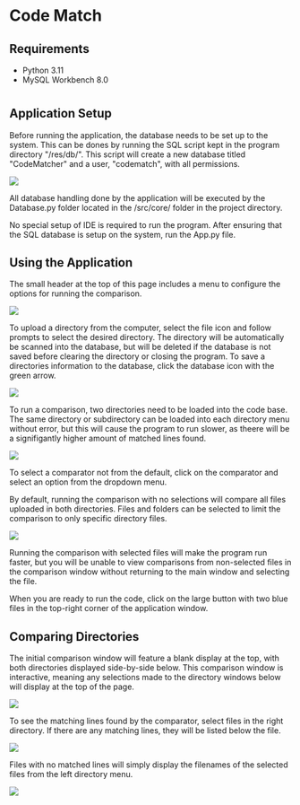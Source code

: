 # Code Match

## Requirements

- Python 3.11
- MySQL Workbench 8.0

#

## Application Setup

Before running the application, the database needs to be set up to the system. This can be dones by running the SQL script kept in the program directory "/res/db/". This script will create a new database titled "CodeMatcher" and a user, "codematch", with all permissions.

![](./doc/database-setup-output.png)

All database handling done by the application will be executed by the Database.py folder located in the /src/core/ folder in the project directory. 

No special setup of IDE is required to run the program. After ensuring that the SQL database is setup on the system, run the App.py file. 

## Using the Application

The small header at the top of this page includes a menu to configure the options for running the comparison. 

![](./doc/images/main-window.png)

To upload a directory from the computer, select the file icon and follow prompts to select the desired directory. The directory will be automatically be scanned into the database, but will be deleted if the database is not saved before clearing the directory or closing the program. To save a directories information to the database, click the database icon with the green arrow. 

![](./doc/images/main-window-upload-directory.png)

To run a comparison, two directories need to be loaded into the code base. The same directory or subdirectory can be loaded into each directory menu without error, but this will cause the program to run slower, as theere will be a signifigantly higher amount of matched lines found. 

![](./doc/images/main-window-uploaded-directories.png)

To select a comparator not from the default, click on the comparator and select an option from the dropdown menu. 

By default, running the comparison with no selections will compare all files uploaded in both directories. Files and folders can be selected to limit the comparison to only specific directory files. 

![](./doc/images/main-window-selections.png)

Running the comparison with selected files will make the program run faster, but you will be unable to view comparisons from non-selected files in the comparison window without returning to the main window and selecting the file.

When you are ready to run the code, click on the large button with two blue files in the top-right corner of the application window. 

## Comparing Directories

The initial comparison window will feature a blank display at the top, with both directories displayed side-by-side below. This comparison window is interactive, meaning any selections made to the directory windows below will display at the top of the page. 

![](./doc/images/comparison-window.png)

To see the matching lines found by the comparator, select files in the right directory. If there are any matching lines, they will be listed below the file.

![](./doc/images/comparison-window-selection-results.png)

Files with no matched lines will simply display the filenames of the selected files from the left directory menu.

![](./doc/images/comparison-window-no-selection-results.png)

#